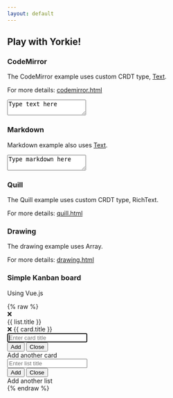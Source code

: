 ```yaml
---
layout: default
---
```

<section class="demo">
  <div class="wrapper">
    <h2>Play with Yorkie!</h2>
    <h3>CodeMirror</h3>
    <p>The CodeMirror example uses custom CRDT type, <a href="/docs/main/js-sdk#text">Text</a>.</p>
    <p>For more details: <a href="https://github.com/yorkie-team/yorkie-js-sdk/blob/main/examples/index.html">codemirror.html</a></p>
    <div class="text">
      <textarea id="text-editor">Type text here</textarea>
    </div>
    <h3>Markdown</h3>
    <p>Markdown example also uses <a href="/docs/main/js-sdk#text">Text</a>.</p>
    <div class="markdown">
      <textarea id="markdown-editor">Type markdown here</textarea>
    </div>
    <h3>Quill</h3>
    <p>The Quill example uses custom CRDT type, RichText.</p>
    <p>For more details: <a href="https://github.com/yorkie-team/yorkie-js-sdk/blob/main/examples/quill.html">quill.html</a></p>
    <div>
      <div id="quill-editor"></div>
    </div>
    <h3>Drawing</h3>
    <p>The drawing example uses Array.</p>
    <p>For more details: <a href="https://github.com/yorkie-team/yorkie-js-sdk/blob/main/examples/drawing.html">drawing.html</a></p>
    <div class="drawing">
      <canvas id="drawing-panel" width="480px" height="300px"></canvas>
    </div>
    <h3>Simple Kanban board</h3>
    <p>Using Vue.js</p>
    <div class="kanban" id="kanban-board">
{% raw %}
      <div v-cloak class="list" v-for="list in lists">
        <span class="delete" v-on:click="deleteList(list)">❌</span>
        <div class="title">{{ list.title }}</div>
        <div class="card" v-for="card in list.cards">
          <span class="delete" v-on:click="deleteCard(list, card)">❌</span>
          {{ card.title }}
        </div>
        <div class="add-card">
          <div v-if="isOpened(list.getID())" class="add-form">
            <input type="text" v-model="title" v-on:keyup.enter="addCard(list)" placeholder="Enter card title" autofocus>
            <div class="buttons">
              <input type="button" value="Add" v-on:click="addCard(list)">
              <input type="button" value="Close" class="pull-right" v-on:click="closeForm(list)">
            </div>
          </div>
          <div v-else class="add-card-opener" v-on:click="openForm(list.getID(), $event)">Add another card</div>
        </div>
      </div>
      <div class="add-list">
        <div v-if="isOpened(0)" class="add-form">
          <input type="text" v-model="title" v-on:keyup.enter="addList()" placeholder="Enter list title" autofocus>
          <div class="buttons">
            <input type="button" value="Add" v-on:click="addList()">
            <input type="button" value="Close" class="pull-right" v-on:click="closeForm()">
          </div>
        </div>
        <div v-else class="add-list-opener" v-on:click="openForm(0, $event)">Add another list</div>
      </div>
{% endraw %}
    </div>
  </div>
</section>
<script src="/static/js/demo-util.js"></script>
<script src="/static/js/demo-codemirror.js"></script>
<script src="/static/js/demo-markdown.js"></script>
<script src="/static/js/demo-quill.js"></script>
<script src="/static/js/demo-drawing.js"></script>
<script src="https://cdn.jsdelivr.net/npm/vue"></script>
<script src="/static/js/demo-kanban.js"></script>

<script>
  const placeholder = document.getElementById('text-editor');
  const markdownPlaceholder = document.getElementById('markdown-editor');
  const drawingPanel = document.getElementById('drawing-panel');
  const kanbanBoard = document.getElementById('kanban-board');
  const quillEditor = document.getElementById('quill-editor');

  async function main() {
    try {
      {% if jekyll.environment == "production" %}
      // Production build uses https://yorkie.dev/api
      const client = yorkie.createClient('/api');
      {% else %}
      // yorkie-js-sdk serves its envoy endpoint as localhost:8080
      const client = yorkie.createClient('http://localhost:8080');
      {% endif %}
      await client.activate();

      await createTextExample(client, placeholder);
      await createMarkdownExample(client, markdownPlaceholder);
      await createQuillExample(client, quillEditor);
      await createDrawingExample(client, drawingPanel);
      await createKanbanExample(client, kanbanBoard);
    } catch (e) {
      console.error(e);
    }
  }

  main();
</script>
